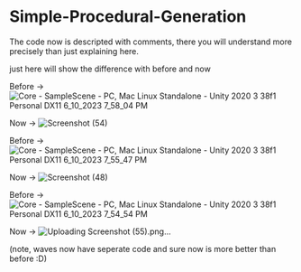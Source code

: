 # Simple-Procedural-Generation
The code now is descripted with comments, there you will understand more precisely than just explaining here.

just here will show the difference with before and now

Before ->
![Core - SampleScene - PC, Mac   Linux Standalone - Unity 2020 3 38f1 Personal _DX11_ 6_10_2023 7_58_04 PM](https://github.com/T3Dious/Simple-Procedural-Generation/assets/104497364/05d739cd-92aa-4df7-bc91-da1c162a3b5c)

Now -> 
![Screenshot (54)](https://github.com/T3Dious/Simple-Procedural-Generation/assets/104497364/f6c06e33-1517-4900-be5c-71153b8c25f9)

Before ->
![Core - SampleScene - PC, Mac   Linux Standalone - Unity 2020 3 38f1 Personal _DX11_ 6_10_2023 7_55_47 PM](https://github.com/T3Dious/Simple-Procedural-Generation/assets/104497364/f5da8d47-7d8a-4da5-9a53-886da522390d)

Now ->
![Screenshot (48)](https://github.com/T3Dious/Simple-Procedural-Generation/assets/104497364/ee6cfc0a-9c35-44e3-bc98-c3bdaaf7ba1c)

 Before ->
![Core - SampleScene - PC, Mac   Linux Standalone - Unity 2020 3 38f1 Personal _DX11_ 6_10_2023 7_54_54 PM](https://github.com/T3Dious/Simple-Procedural-Generation/assets/104497364/115809ad-a9eb-42f8-a312-81b5d5978673)

Now ->
![Uploading Screenshot (55).png…]()

(note, waves now have seperate code and sure now is more better than before :D)
